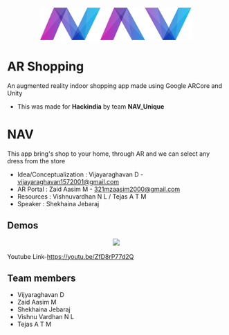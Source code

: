 <p align="center">
  <img width="70%" src="https://github.com/321mzaasim/nav-project/blob/master/Assets/nav-logo.png">
</p>

# AR Shopping

An augmented reality indoor shopping app made using Google ARCore and Unity

* This was made for **Hackindia** by team **NAV_Unique**

# NAV

This app bring's shop to your home, through AR and we can select any dress from the store

* Idea/Conceptualization : Vijayaraghavan D - vijayaraghavan1572001@gmail.com
* AR Portal              : Zaid Aasim M     - 321mzaasim2000@gmail.com
* Resources              : Vishnuvardhan N L / Tejas A T M
* Speaker                : Shekhaina Jebaraj

## Demos

<p align="center">
  <img src="https://github.com/321mzaasim/AR-Shopping/blob/master/Animated%20GIF-downsized_large.gif" width="30%">
</p>

Youtube Link-https://youtu.be/ZfD8rP77d2Q


## Team members

* Vijyaraghavan D
* Zaid Aasim M
* Shekhaina Jebaraj
* Vishnu Vardhan N L
* Tejas A T M
